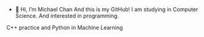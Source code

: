 - 👋 Hi, I’m Michael Chan
And this is my GitHub!
I am studying in Computer Science.
And interested in programming.

C++ practice and Python in Machine Learning
